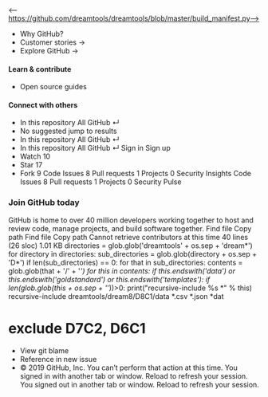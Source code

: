 <-- https://github.com/dreamtools/dreamtools/blob/master/build_manifest.py-->

* Why GitHub? 
* Customer stories →
* Explore GitHub →
#### Learn & contribute
* Open source guides
#### Connect with others
* In this repository  All GitHub  ↵
* No suggested jump to results
* In this repository  All GitHub  ↵
* In this repository  All GitHub  ↵
Sign in  Sign up
* Watch  10 
* Star  17 
* Fork  9 
Code Issues 8 Pull requests 1 Projects 0 Security  Insights
Code Issues 8 Pull requests 1 Projects 0 Security Pulse
### Join GitHub today
GitHub is home to over 40 million developers working together to host and review code, manage projects, and build software together.
Find file  Copy path
Find file  Copy path
Cannot retrieve contributors at this time
40 lines (26 sloc)  1.01 KB
directories = glob.glob('dreamtools' + os.sep + 'dream*')
for directory in directories:
sub_directories = glob.glob(directory + os.sep + 'D*')
if len(sub_directories) == 0:
for that in sub_directories:
contents = glob.glob(that + '/' + '*')
for this in contents:
if this.endswith('data') or this.endswith('goldstandard') or this.endswith('templates'):
if len(glob.glob(this + os.sep + '*'))>0:
print("recursive-include %s *" % this)
recursive-include dreamtools/dream8/D8C1/data *.csv *.json *dat
# exclude D7C2, D6C1
* View git blame
* Reference in new issue
* © 2019 GitHub, Inc.
You can’t perform that action at this time.
You signed in with another tab or window. Reload to refresh your session. You signed out in another tab or window. Reload to refresh your session.